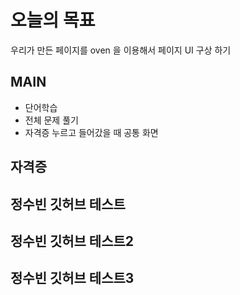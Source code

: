 

# 오늘의 목표
우리가 만든 페이지를 oven 을 이용해서 페이지 UI 구상 하기

## MAIN
- 단어학습
- 전체 문제 풀기
- 자격증 누르고 들어갔을 때 공통 화면

## 자격증

## 정수빈 깃허브 테스트

## 정수빈 깃허브 테스트2

## 정수빈 깃허브 테스트3